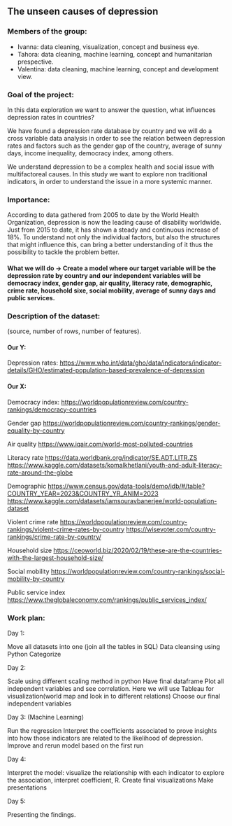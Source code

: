 ## The unseen causes of depression

### Members of the group: 
- Ivanna: data cleaning, visualization, concept and business eye. 
- Tahora: data cleaning, machine learning, concept and humanitarian prespective. 
- Valentina: data cleaning, machine learning, concept and development view. 

### Goal of the project: 

In this data exploration we want to answer the question, what influences depression rates in countries? 

We have found a depression rate database by country and we will do a cross variable data analysis in order to see the relation between depression rates and factors such as the gender gap of the country, average of sunny days, income inequality, democracy index, among others. 

We understand depression to be a complex health and social issue with multifactoreal causes. In this study we want to explore non traditional indicators, in order to understand the issue in a more systemic manner. 

### Importance:

According to data gathered from 2005 to date by the World Health Organization, depression is now the leading cause of disability worldwide. Just from 2015 to date, it has shown a steady and continuous increase of 18%. To understand not only the individual factors, but also the structures that might influence this, can bring a better understanding of it thus the possibility to tackle the problem better. 

#### What we will do →  Create a model where our target variable will be the depression rate by country and our independent variables will be democracy index, gender gap, air quality, literacy rate, demographic, crime rate, household sixe, social mobility, average of sunny days and public services. 


### Description of the dataset: 
(source, number of rows, number of features). 
#### Our Y:
Depression rates: 
https://www.who.int/data/gho/data/indicators/indicator-details/GHO/estimated-population-based-prevalence-of-depression

#### Our X: 

Democracy index: 
https://worldpopulationreview.com/country-rankings/democracy-countries

Gender gap
https://worldpopulationreview.com/country-rankings/gender-equality-by-country


Air quality 
https://www.iqair.com/world-most-polluted-countries 


Literacy rate
https://data.worldbank.org/indicator/SE.ADT.LITR.ZS
https://www.kaggle.com/datasets/komalkhetlani/youth-and-adult-literacy-rate-around-the-globe 


Demographic
https://www.census.gov/data-tools/demo/idb/#/table?COUNTRY_YEAR=2023&COUNTRY_YR_ANIM=2023 
https://www.kaggle.com/datasets/iamsouravbanerjee/world-population-dataset


Violent crime rate
https://worldpopulationreview.com/country-rankings/violent-crime-rates-by-country
https://wisevoter.com/country-rankings/crime-rate-by-country/


Household size
https://ceoworld.biz/2020/02/19/these-are-the-countries-with-the-largest-household-size/


Social mobility 
https://worldpopulationreview.com/country-rankings/social-mobility-by-country


Public service index
https://www.theglobaleconomy.com/rankings/public_services_index/


### Work plan: 


Day 1: 

Move all datasets into one  (join all the tables in SQL)
Data cleansing using Python 
Categorize 

Day 2: 

Scale using different scaling method in python 
Have final dataframe 
Plot all independent variables and see correlation. Here we will use Tableau for visualization(world map and look in to different relations)
Choose our final independent variables 

Day 3: (Machine Learning)

Run the regression 
Interpret the coefficients associated to prove insights into how those indicators are related to the likelihood of depression. 
Improve and rerun model based on the first run 

Day 4: 

Interpret the model: visualize the relationship with each indicator to explore the association, interpret coefficient, R. 
Create final visualizations
Make presentations


Day 5: 

Presenting the findings. 

